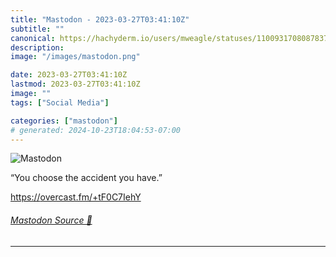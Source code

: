 ```yaml
---
title: "Mastodon - 2023-03-27T03:41:10Z"
subtitle: ""
canonical: https://hachyderm.io/users/mweagle/statuses/110093170808783703
description:
image: "/images/mastodon.png"

date: 2023-03-27T03:41:10Z
lastmod: 2023-03-27T03:41:10Z
image: ""
tags: ["Social Media"]

categories: ["mastodon"]
# generated: 2024-10-23T18:04:53-07:00
---
```

![Mastodon](/images/mastodon.png)

<p>“You choose the accident you have.”</p><p><a href="https://overcast.fm/+tF0C7IehY" target="_blank" rel="nofollow noopener noreferrer" translate="no"><span class="invisible">https://</span><span class="">overcast.fm/+tF0C7IehY</span><span class="invisible"></span></a></p>


###### [Mastodon Source 🐘](https://hachyderm.io/@mweagle/110093170808783703)

___
